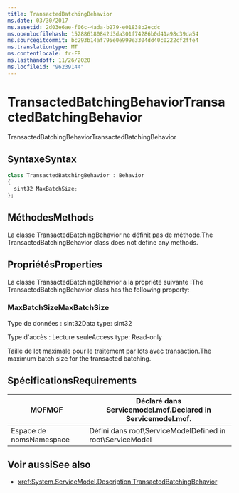 ```yaml
---
title: TransactedBatchingBehavior
ms.date: 03/30/2017
ms.assetid: 2d03e6ae-f06c-4ada-b279-e01838b2ecdc
ms.openlocfilehash: 152886180842d3da301f74286b0d41a98c39da54
ms.sourcegitcommit: bc293b14af795e0e999e3304dd40c0222cf2ffe4
ms.translationtype: MT
ms.contentlocale: fr-FR
ms.lasthandoff: 11/26/2020
ms.locfileid: "96239144"
---
```

# <a name="transactedbatchingbehavior"></a><span data-ttu-id="92e5a-102">TransactedBatchingBehavior</span><span class="sxs-lookup"><span data-stu-id="92e5a-102">TransactedBatchingBehavior</span></span>

<span data-ttu-id="92e5a-103">TransactedBatchingBehavior</span><span class="sxs-lookup"><span data-stu-id="92e5a-103">TransactedBatchingBehavior</span></span>  
  
## <a name="syntax"></a><span data-ttu-id="92e5a-104">Syntaxe</span><span class="sxs-lookup"><span data-stu-id="92e5a-104">Syntax</span></span>  
  
```csharp
class TransactedBatchingBehavior : Behavior  
{  
  sint32 MaxBatchSize;  
};  
```  
  
## <a name="methods"></a><span data-ttu-id="92e5a-105">Méthodes</span><span class="sxs-lookup"><span data-stu-id="92e5a-105">Methods</span></span>  

 <span data-ttu-id="92e5a-106">La classe TransactedBatchingBehavior ne définit pas de méthode.</span><span class="sxs-lookup"><span data-stu-id="92e5a-106">The TransactedBatchingBehavior class does not define any methods.</span></span>  
  
## <a name="properties"></a><span data-ttu-id="92e5a-107">Propriétés</span><span class="sxs-lookup"><span data-stu-id="92e5a-107">Properties</span></span>  

 <span data-ttu-id="92e5a-108">La classe TransactedBatchingBehavior a la propriété suivante :</span><span class="sxs-lookup"><span data-stu-id="92e5a-108">The TransactedBatchingBehavior class has the following property:</span></span>  
  
### <a name="maxbatchsize"></a><span data-ttu-id="92e5a-109">MaxBatchSize</span><span class="sxs-lookup"><span data-stu-id="92e5a-109">MaxBatchSize</span></span>  

 <span data-ttu-id="92e5a-110">Type de données : sint32</span><span class="sxs-lookup"><span data-stu-id="92e5a-110">Data type: sint32</span></span>  
  
 <span data-ttu-id="92e5a-111">Type d'accès : Lecture seule</span><span class="sxs-lookup"><span data-stu-id="92e5a-111">Access type: Read-only</span></span>  
  
 <span data-ttu-id="92e5a-112">Taille de lot maximale pour le traitement par lots avec transaction.</span><span class="sxs-lookup"><span data-stu-id="92e5a-112">The maximum batch size for the transacted batching.</span></span>  
  
## <a name="requirements"></a><span data-ttu-id="92e5a-113">Spécifications</span><span class="sxs-lookup"><span data-stu-id="92e5a-113">Requirements</span></span>  
  
|<span data-ttu-id="92e5a-114">MOF</span><span class="sxs-lookup"><span data-stu-id="92e5a-114">MOF</span></span>|<span data-ttu-id="92e5a-115">Déclaré dans Servicemodel.mof.</span><span class="sxs-lookup"><span data-stu-id="92e5a-115">Declared in Servicemodel.mof.</span></span>|  
|---------|-----------------------------------|  
|<span data-ttu-id="92e5a-116">Espace de noms</span><span class="sxs-lookup"><span data-stu-id="92e5a-116">Namespace</span></span>|<span data-ttu-id="92e5a-117">Défini dans root\ServiceModel</span><span class="sxs-lookup"><span data-stu-id="92e5a-117">Defined in root\ServiceModel</span></span>|  
  
## <a name="see-also"></a><span data-ttu-id="92e5a-118">Voir aussi</span><span class="sxs-lookup"><span data-stu-id="92e5a-118">See also</span></span>

- <xref:System.ServiceModel.Description.TransactedBatchingBehavior>

